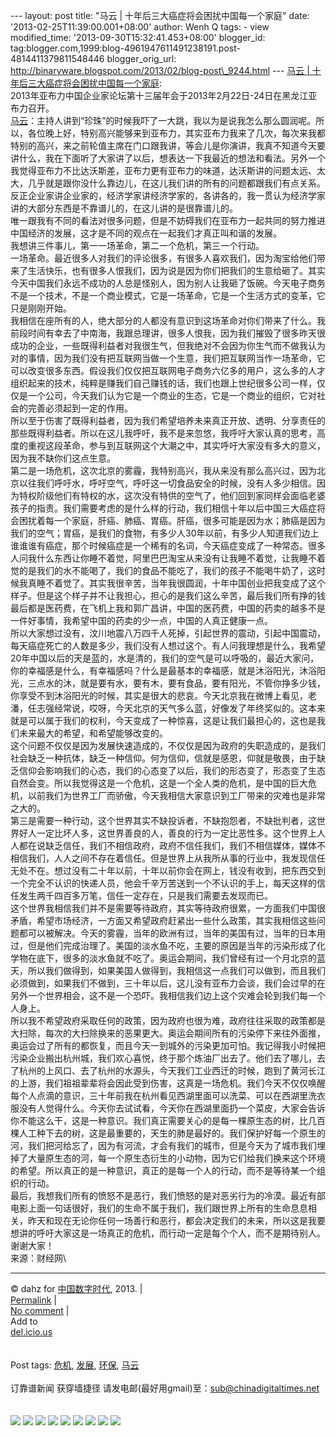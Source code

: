 --- layout: post title: "马云 | 十年后三大癌症将会困扰中国每一个家庭"
date: '2013-02-25T11:39:00.001+08:00' author: Wenh Q tags: - view
modified\_time: '2013-09-30T15:32:41.453+08:00' blogger\_id:
tag:blogger.com,1999:blog-4961947611491238191.post-4814411379811548446
blogger\_orig\_url:
http://binaryware.blogspot.com/2013/02/blog-post\_9244.html --- [马云 |
十年后三大癌症将会困扰中国每一个家庭](http://feedproxy.google.com/~r/chinagfwblog/~3/A1Yi1fJxb3I/):
\
2013年亚布力中国企业家论坛第十三届年会于2013年2月22日-24日在黑龙江亚布力召开。\
[马云](https://meilizhongguo.biz/chinese/tag/%e9%a9%ac%e4%ba%91/?category=10466 "标签 马云 下的日志")：主持人讲到“珍珠”的时候我吓了一大跳，我以为是说我怎么那么圆润呢。所以，各位晚上好，特别高兴能够来到亚布力，其实亚布力我来了几次，每次来我都特别的高兴，来之前轮值主席在门口跟我讲，等会儿是你演讲，我真不知道今天要讲什么，我在下面听了大家讲了以后，想表达一下我最近的想法和看法。另外一个我觉得亚布力不比达沃斯差，亚布力更有亚布力的味道，达沃斯讲的问题太远、太大，几乎就是跟你没什么靠边儿，在这儿我们讲的所有的问题都跟我们有点关系。反正企业家讲企业家的，经济学家讲经济学家的，各讲各的，我一贯认为经济学家讲的大部分东西是不靠谱儿的，在这儿讲的是很靠谱儿的。\
唯一跟我有不同的看法对很多问题，但是不妨碍我们在亚布力一起共同的努力推进中国经济的发展，这才是不同的观点在一起我们才真正叫和谐的发展。\
我想讲三件事儿，第一一场革命，第二一个危机，第三一个行动。\
一场革命。最近很多人对我们的评论很多，有很多人喜欢我们，因为淘宝给他们带来了生活快乐，也有很多人恨我们，因为说是因为你们把我们的生意给砸了。其实今天中国我们永远不成功的人总是怪别人，因为别人让我砸了饭碗。今天电子商务不是一个技术，不是一个商业模式，它是一场革命，它是一个生活方式的变革，它只是刚刚开始。\
我相信在座所有的人，绝大部分的人都没有意识到这场革命对你们带来了什么。我前段时间有幸去了中南海，我跟总理讲，很多人恨我，因为我们摧毁了很多昨天很成功的企业，一些既得利益者对我很生气，但我绝对不会因为你生气而不做我认为对的事情，因为我们没有把互联网当做一个生意，我们把互联网当作一场革命，它可以改变很多东西。假设我们仅仅把互联网电子商务六亿多的用户，这么多的人才组织起来的技术，纯粹是赚我们自己赚钱的话，我们也跟上世纪很多公司一样，仅仅是一个公司，今天我们认为它是一个商业的生态，它是一个商业的组织，它对社会的完善必须起到一定的作用。\
所以至于伤害了既得利益者，因为我们希望培养未来真正开放、透明、分享责任的那些既得利益者。所以在这儿我呼吁，我不是来忽悠，我呼吁大家认真的思考，高度的重视这段革命，参与到互联网这个大潮之中，其实呼吁大家没有多大的意义，因为我不缺你们这点生意。\
第二是一场危机，这次北京的雾霾，我特别高兴，我从来没有那么高兴过，因为北京以往我们呼吁水，呼吁空气，呼吁这一切食品安全的时候，没有人多少相信。因为特权阶级他们有特权的水，这次没有特供的空气了，他们回到家同样会面临老婆孩子的指责。我们需要考虑的是什么样的行动，我们相信十年以后中国三大癌症将会困扰着每一个家庭，肝癌、肺癌、胃癌。肝癌，很多可能是因为水；肺癌是因为我们的空气；胃癌，是我们的食物，有多少人30年以前，有多少人知道我们边上谁谁谁有癌症，那个时候癌症是一个稀有的名词，今天癌症变成了一种常态。很多人问我什么东西让你睡不着觉，阿里巴巴淘宝从来没有让我睡不着觉，让我睡不着觉的是我们的水不能喝了，我们的食品不能吃了，我们的孩子不能喝牛奶了，这时候我真睡不着觉了。其实我很辛苦，当年我很圆润，十年中国创业把我变成了这个样子。但是这个样子并不让我担心，担心的是我们这么辛苦，最后我们所有挣的钱最后都是医药费，在飞机上我和郭广昌讲，中国的医药费，中国的药卖的越多不是一件好事情，我希望中国的药卖的少一点，中国的人真正健康一点。\
所以大家想过没有，汶川地震八万四千人死掉，引起世界的震动，引起中国震动，每天癌症死亡的人数是多少，我们没有人想过这个。有人问我理想是什么，我希望20年中国以后的天是蓝的，水是清的，我们的空气是可以呼吸的，最近大家问，你的幸福感是什么，有幸福感吗？什么是最基本的幸福感，就是沐浴阳光，沐浴阳光，三点水的沐，就是要有水，要有木，要有食品，要有阳光，不管你挣多少钱，你享受不到沐浴阳光的时候，其实是很大的悲哀。今天北京我在微博上看见，老潘，任志强经常说，哎呀，今天北京的天气多么蓝，好像发了年终奖似的。这本来就是可以属于我们的权利，今天变成了一种惊喜，这是让我们最担心的，这也是我们未来最大的希望，和希望能够改变的。\
这个问题不仅仅是因为发展快速造成的，不仅仅是因为政府的失职造成的，是我们社会缺乏一种抗体，缺乏一种信仰。何为信仰，信就是感恩，仰就是敬畏，由于缺乏信仰会影响我们的心态，我们的心态变了以后，我们的形态变了，形态变了生态自然会变。所以我觉得这是一个危机，这是一个全人类的危机，是中国的巨大危机，以前我们为世界工厂而骄傲，今天我相信大家意识到工厂带来的灾难也是非常之大的。\
第三是需要一种行动，这个世界其实不缺投诉者，不缺抱怨者，不缺批判者，这世界好人一定比坏人多，这世界善良的人，善良的行为一定比恶性多。这个世界上人人都在说缺乏信任，我们不相信政府，政府不信任我们，我们不相信媒体，媒体不相信我们，人人之间不存在着信任。但是世界上从我所从事的行业中，我发现信任无处不在。想过没有二十年以前，十年以前你会在网上，钱没有收到，把东西交到一个完全不认识的快递人员，他会千辛万苦送到一个不认识的手上，每天这样的信任发生两千四百多万笔，信任一定存在，只是我们需要去发现而已。\
这个世界我相信我们并不是需要等待政府，其实等待政府很累，一方面我们中国很矛盾，希望市场经济，一方面又希望政府赶紧出一些什么政策，其实我相信这些问题都可以被解决。今天的雾霾，当年的欧洲有过，当年的美国有过，当年的日本用过，但是他们完成治理了。美国的淡水鱼不吃，主要的原因是当年的污染形成了化学物在底下，很多的淡水鱼就不吃了。奥运会期间，我们曾经有过一个月北京的蓝天，所以我们做得到，如果美国人做得到，我相信这一点我们可以做到，而且我们必须做到，如果我们不做到，三十年以后，这儿没有亚布力会谈，我们会过早的在另外一个世界相会，这不是一个恐吓。我相信我们边上这个灾难会轮到我们每一个人身上。\
所以我不希望政府采取任何的政策，因为政府也很为难，政府往往采取的政策都是大扫除，每次的大扫除换来的恶果更大。奥运会期间所有的污染停下来往外面推，奥运会过了所有的都恢复，而且今天一到城外的污染更加可怕。我记得我小时候把污染企业搬出杭州城，我们欢心喜悦，终于那个炼油厂出去了。他们去了哪儿，去了杭州的上风口、去了杭州的水源头，今天我们工业西迁的时候，跑到了黄河长江的上游，我们祖祖辈辈将会因此受到伤害，这真是一场危机。我们今天不仅仅唤醒每个人点滴的意识，三十年前我在杭州看见西湖里面可以洗菜、可以在西湖里洗衣服没有人觉得什么。今天你去试试看，今天你在西湖里面扔一个菜皮，大家会告诉你不能这么干，这是一种意识。我们真正需要关心的是每一棵原生态的树，比几百棵人工种下去的树，这是最重要的，天生的肺是最好的。我们保护好每一个原生的河，我们把河给忘了，因为有河流，才会有我们的城市，但是今天为了城市我们埋掉了大量原生态的河，每一个原生态衍生的小动物，因为它们给我们换来这个环境的希望。所以真正的是一种意识，真正的是每一个人的行动，而不是等待某一个组织的行动。\
最后，我想我们所有的愤怒不是恶行，我们愤怒的是对恶劣行为的冷漠。最近有部电影上面一句话很好，我们的生命不属于我们，我们跟世界上所有的生命息息相关，昨天和现在无论你任何一场善行和恶行，都会决定我们的未来，所以这是我要想讲的呼吁大家这是一场真正的危机，而行动一定是每个个人，而不是期待别人。\
谢谢大家！\
来源：财经网\

* * * * *

© dahz for [中国数字时代](https://meilizhongguo.biz/chinese), 2013. |\
[Permalink](https://meilizhongguo.biz/chinese/2013/02/%e9%a9%ac%e4%ba%91-%e5%8d%81%e5%b9%b4%e5%90%8e%e4%b8%89%e5%a4%a7%e7%99%8c%e7%97%87%e5%b0%86%e4%bc%9a%e5%9b%b0%e6%89%b0%e4%b8%ad%e5%9b%bd%e6%af%8f%e4%b8%80%e4%b8%aa%e5%ae%b6%e5%ba%ad/)
|\
[No
comment](https://meilizhongguo.biz/chinese/2013/02/%e9%a9%ac%e4%ba%91-%e5%8d%81%e5%b9%b4%e5%90%8e%e4%b8%89%e5%a4%a7%e7%99%8c%e7%97%87%e5%b0%86%e4%bc%9a%e5%9b%b0%e6%89%b0%e4%b8%ad%e5%9b%bd%e6%af%8f%e4%b8%80%e4%b8%aa%e5%ae%b6%e5%ba%ad/#comments)
|\
Add to\
[del.icio.us](http://del.icio.us/post?url=https://meilizhongguo.biz/chinese/2013/02/%e9%a9%ac%e4%ba%91-%e5%8d%81%e5%b9%b4%e5%90%8e%e4%b8%89%e5%a4%a7%e7%99%8c%e7%97%87%e5%b0%86%e4%bc%9a%e5%9b%b0%e6%89%b0%e4%b8%ad%e5%9b%bd%e6%af%8f%e4%b8%80%e4%b8%aa%e5%ae%b6%e5%ba%ad/&title=%E9%A9%AC%E4%BA%91%20%7C%20%E5%8D%81%E5%B9%B4%E5%90%8E%E4%B8%89%E5%A4%A7%E7%99%8C%E7%97%87%E5%B0%86%E4%BC%9A%E5%9B%B0%E6%89%B0%E4%B8%AD%E5%9B%BD%E6%AF%8F%E4%B8%80%E4%B8%AA%E5%AE%B6%E5%BA%AD)\
\
\
Post tags:
[危机](https://meilizhongguo.biz/chinese/tag/%e5%8d%b1%e6%9c%ba/?category=10466),
[发展](https://meilizhongguo.biz/chinese/tag/%e5%8f%91%e5%b1%95/?category=10466),
[环保](https://meilizhongguo.biz/chinese/tag/%e7%8e%af%e4%bf%9d/?category=10466),
[马云](https://meilizhongguo.biz/chinese/tag/%e9%a9%ac%e4%ba%91/?category=10466)\
\
订靠谱新闻 获穿墙捷径
请发电邮(最好用gmail)至：sub@chinadigitaltimes.net\
\
\
[![](http://feeds.feedburner.com/~ff/chinagfwblog?d=yIl2AUoC8zA)](http://feeds.feedburner.com/~ff/chinagfwblog?a=A1Yi1fJxb3I:1E0WuFAPxeU:yIl2AUoC8zA)
[![](http://feeds.feedburner.com/~ff/chinagfwblog?i=A1Yi1fJxb3I:1E0WuFAPxeU:-BTjWOF_DHI)](http://feeds.feedburner.com/~ff/chinagfwblog?a=A1Yi1fJxb3I:1E0WuFAPxeU:-BTjWOF_DHI)
[![](http://feeds.feedburner.com/~ff/chinagfwblog?i=A1Yi1fJxb3I:1E0WuFAPxeU:F7zBnMyn0Lo)](http://feeds.feedburner.com/~ff/chinagfwblog?a=A1Yi1fJxb3I:1E0WuFAPxeU:F7zBnMyn0Lo)
[![](http://feeds.feedburner.com/~ff/chinagfwblog?i=A1Yi1fJxb3I:1E0WuFAPxeU:V_sGLiPBpWU)](http://feeds.feedburner.com/~ff/chinagfwblog?a=A1Yi1fJxb3I:1E0WuFAPxeU:V_sGLiPBpWU)
[![](http://feeds.feedburner.com/~ff/chinagfwblog?d=qj6IDK7rITs)](http://feeds.feedburner.com/~ff/chinagfwblog?a=A1Yi1fJxb3I:1E0WuFAPxeU:qj6IDK7rITs)
[![](http://feeds.feedburner.com/~ff/chinagfwblog?d=l6gmwiTKsz0)](http://feeds.feedburner.com/~ff/chinagfwblog?a=A1Yi1fJxb3I:1E0WuFAPxeU:l6gmwiTKsz0)
[![](http://feeds.feedburner.com/~ff/chinagfwblog?i=A1Yi1fJxb3I:1E0WuFAPxeU:gIN9vFwOqvQ)](http://feeds.feedburner.com/~ff/chinagfwblog?a=A1Yi1fJxb3I:1E0WuFAPxeU:gIN9vFwOqvQ)
[![](http://feeds.feedburner.com/~ff/chinagfwblog?d=TzevzKxY174)](http://feeds.feedburner.com/~ff/chinagfwblog?a=A1Yi1fJxb3I:1E0WuFAPxeU:TzevzKxY174)
![](http://feeds.feedburner.com/~r/chinagfwblog/~4/A1Yi1fJxb3I)
